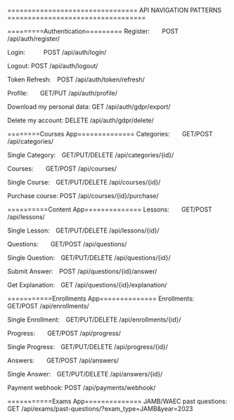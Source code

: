 ================================ API NAVIGATION PATTERNS ==================================

=========Authentication=========
Register:  POST /api/auth/register/

Login:   POST /api/auth/login/

Logout: POST /api/auth/logout/

Token Refresh: POST /api/auth/token/refresh/

Profile:  GET/PUT /api/auth/profile/

Download my personal data: GET /api/auth/gdpr/export/

Delete my account: DELETE /api/auth/gdpr/delete/ 


========Courses App==============
Categories:  GET/POST /api/categories/

Single Category: GET/PUT/DELETE /api/categories/{id}/

Courses:  GET/POST /api/courses/

Single Course: GET/PUT/DELETE /api/courses/{id}/

Purchase course: POST /api/courses/{id}/purchase/


==========Content App==============
Lessons:  GET/POST /api/lessons/

Single Lesson: GET/PUT/DELETE /api/lessons/{id}/

Questions:  GET/POST /api/questions/

Single Question: GET/PUT/DELETE /api/questions/{id}/

Submit Answer: POST /api/questions/{id}/answer/

Get Explanation: GET /api/questions/{id}/explanation/


===========Enrollments App==============
Enrollments: GET/POST /api/enrollments/

Single Enrollment: GET/PUT/DELETE /api/enrollments/{id}/

Progress:  GET/POST /api/progress/

Single Progress: GET/PUT/DELETE /api/progress/{id}/

Answers:  GET/POST /api/answers/

Single Answer: GET/PUT/DELETE /api/answers/{id}/

Payment webhook: POST /api/payments/webhook/


===========Exams App==============
JAMB/WAEC past questions: GET /api/exams/past-questions/?exam_type=JAMB&year=2023
